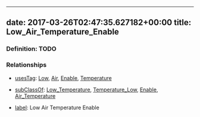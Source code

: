 
---
date: 2017-03-26T02:47:35.627182+00:00
title: Low_Air_Temperature_Enable
---
### Definition: TODO

### Relationships

* [usesTag](https://brickschema.org/schema/1.0/BrickFrame#usesTag): [Low](https://brickschema.org/schema/1.0/BrickTag#Low), [Air](https://brickschema.org/schema/1.0/BrickTag#Air), [Enable](https://brickschema.org/schema/1.0/BrickTag#Enable), [Temperature](https://brickschema.org/schema/1.0/BrickTag#Temperature)

* [subClassOf](http://www.w3.org/2000/01/rdf-schema#subClassOf): [Low_Temperature](https://brickschema.org/schema/1.0/Brick#Low_Temperature), [Temperature_Low](https://brickschema.org/schema/1.0/Brick#Temperature_Low), [Enable](https://brickschema.org/schema/1.0/Brick#Enable), [Air_Temperature](https://brickschema.org/schema/1.0/Brick#Air_Temperature)

* [label](http://www.w3.org/2000/01/rdf-schema#label): Low Air Temperature Enable
